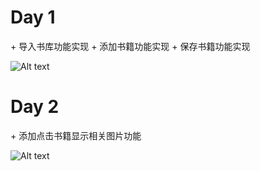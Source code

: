 
<h1>Day 1</h1>
+ 导入书库功能实现
+ 添加书籍功能实现
+ 保存书籍功能实现

![Alt text](https://dev.tencent.com/u/marjosong/p/BookManger/git/blob/master/BookManger.png)

<h1>Day 2</h1>
+ 添加点击书籍显示相关图片功能

![Alt text](https://dev.tencent.com/u/marjosong/p/BookManger/git/blob/master/BookManger1.png)